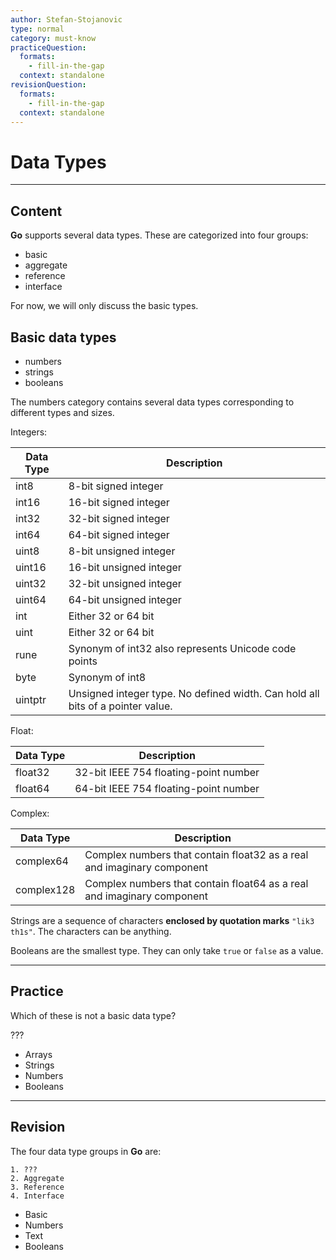 ```yaml
---
author: Stefan-Stojanovic
type: normal
category: must-know
practiceQuestion:
  formats:
    - fill-in-the-gap
  context: standalone
revisionQuestion:
  formats:
    - fill-in-the-gap
  context: standalone
---
```


# Data Types


---

## Content

**Go** supports several data types. These are categorized into four groups:

- basic
- aggregate
- reference
- interface

For now, we will only discuss the basic types.

## Basic data types

- numbers
- strings
- booleans

The numbers category contains several data types corresponding to different types and sizes.

Integers:

| Data Type | Description                                                                    |
|-----------|--------------------------------------------------------------------------------|
| int8      | 8-bit signed integer                                                           |
| int16     | 16-bit signed integer                                                          |
| int32     | 32-bit signed integer                                                          |
| int64     | 64-bit signed integer                                                          |
| uint8     | 8-bit unsigned integer                                                         |
| uint16    | 16-bit unsigned integer                                                        |
| uint32    | 32-bit unsigned integer                                                        |
| uint64    | 64-bit unsigned integer                                                        |
| int       | Either 32 or 64 bit                                                            |
| uint      | Either 32 or 64 bit                                                            |
| rune      | Synonym of int32 also represents Unicode code points                           |
| byte      | Synonym of int8                                                                |
| uintptr   | Unsigned integer type. No defined width. Can hold all bits of a pointer value. |

Float:

| Data Type | Description                           |
|-----------|---------------------------------------|
| float32   | 32-bit IEEE 754 floating-point number |
| float64   | 64-bit IEEE 754 floating-point number |

Complex:

| Data Type  | Description                                                            |
|------------|------------------------------------------------------------------------|
| complex64  | Complex numbers that contain float32 as a real and imaginary component |
| complex128 | Complex numbers that contain float64 as a real and imaginary component |

Strings are a sequence of characters **enclosed by quotation marks** `"lik3 th1s"`. The characters can be anything.

Booleans are the smallest type. They can only take `true` or `false` as a value.


---

## Practice

Which of these is not a basic data type?

???

- Arrays
- Strings
- Numbers
- Booleans


---

## Revision

The four data type groups in **Go** are:

```plain-text
1. ???
2. Aggregate
3. Reference
4. Interface
```
- Basic
- Numbers
- Text
- Booleans
